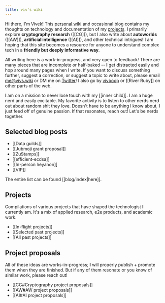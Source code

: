 ```yaml
---
title: viv's wiki
---
```

Hi there, I'm Vivek! This [personal wiki](https://en.wikipedia.org/wiki/Personal_wiki) and occasional blog contains my thoughts on technology and documentation of my [projects](/In-flight-projects). I primarily explore **cryptography research** ([[CG]]), but I also write about **autoworlds** ([[AW]]), **artificial intelligence** ([[AI]]), and other technical intrigues! I am hoping that this site becomes a resource for anyone to understand complex tech in a **friendly but deeply informative way**.

All writing here is a work-in-progress, and very open to feedback! There are many pieces that are incomplete or half-baked -- I get distracted easily and hop around many pages when I write. If you want to discuss something further, suggest a correction, or suggest a topic to write about, please email me@vivs.wiki or DM me on [Twitter](https://twitter.com/viv_boop)! I also go by [vivboop](https://t.me/vivboop) or [[River Ruby]] on other parts of the web.

I am on a mission to never lose touch with my [[inner child]]. I am a huge nerd and easily excitable. My favorite activity is to listen to other nerds nerd out about random shit they love. Doesn't have to be anything I know about, I just feed off of genuine passion. If that resonates, reach out! Let's be nerds together.

## Selected blog posts

- [[Data guilds]]
- [[Jubmoji grant proposal]]
- [[ZuStamps]]
- [[efficient-ecdsa]]
- [[In-person heyanon]]
- [[VIP]]

The entire list can be found [[blog/index|here]].

## Projects

Compilations of various projects that have shaped the technologist I currently am. It's a mix of applied research, e2e products, and academic work.

- [[In-flight projects]]
- [[Selected past projects]]
- [[All past projects]]

## Project proposals

All of these ideas are works-in-progress; I will properly publish + promote them when they are finished. But if any of them resonate or you know of similar work, please reach out!

- [[CG#Cryptography project proposals]]
- [[AW#AW project proposals]]
- [[AI#AI project proposals]]

